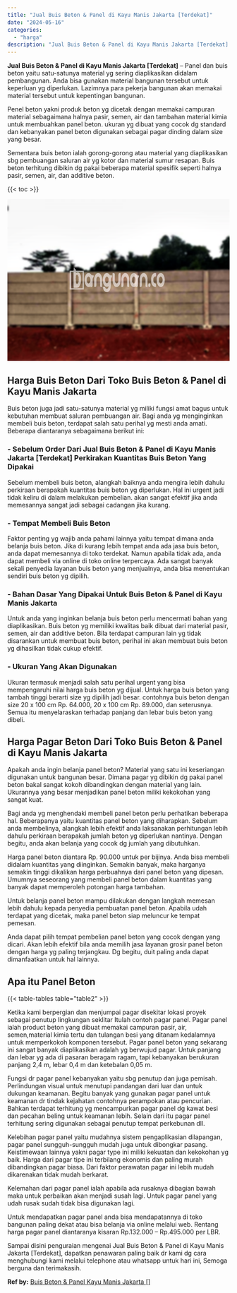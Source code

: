 ```yaml
---
title: "Jual Buis Beton & Panel di Kayu Manis Jakarta [Terdekat]"
date: "2024-05-16"
categories: 
  - "harga"
description: "Jual Buis Beton & Panel di Kayu Manis Jakarta [Terdekat]. Sampai disini penguraian mengenai Jual Buis Beton & Panel di Kayu Manis Jakarta [Terdekat], dapat..."
---
```


**Jual Buis Beton & Panel di Kayu Manis Jakarta \[Terdekat\]** – Panel dan buis beton yaitu satu-satunya material yg sering diaplikasikan didalam pembangunan. Anda bisa gunakan material bangunan tersebut untuk keperluan yg diperlukan. Lazimnya para pekerja bangunan akan memakai material tersebut untuk kepentingan bangunan.

Penel beton yakni produk beton yg dicetak dengan memakai campuran material sebagaimana halnya pasir, semen, air dan tambahan material kimia untuk membuahkan panel beton. ukuran yg dibuat yang cocok dg standard dan kebanyakan panel beton digunakan sebagai pagar dinding dalam size yang besar.

Sementara buis beton ialah gorong-gorong atau material yang diaplikasikan sbg pembuangan saluran air yg kotor dan material sumur resapan. Buis beton terhitung dibikin dg pakai beberapa material spesifik seperti halnya pasir, semen, air, dan additive beton.

{{< toc >}}

![Jual Buis Beton & Panel di Kayu Manis Jakarta [Terdekat]](/images/jual-panel-buis-beton-murah-50.png)

## Harga Buis Beton Dari Toko Buis Beton & Panel di Kayu Manis Jakarta

Buis beton juga jadi satu-satunya material yg miliki fungsi amat bagus untuk kebutuhan membuat saluran pembuangan air. Bagi anda yg menginginkan membeli buis beton, terdapat salah satu perihal yg mesti anda amati. Beberapa diantaranya sebagaimana berikut ini:

### \- Sebelum Order Dari Jual Buis Beton & Panel di Kayu Manis Jakarta \[Terdekat\] Perkirakan Kuantitas Buis Beton Yang Dipakai

Sebelum membeli buis beton, alangkah baiknya anda mengira lebih dahulu perkiraan berapakah kuantitas buis beton yg diperlukan. Hal ini urgent jadi tidak keliru di dalam melakukan pembelian. akan sangat efektif jika anda memesannya sangat jadi sebagai cadangan jika kurang.

### \- Tempat Membeli Buis Beton

Faktor penting yg wajib anda pahami lainnya yaitu tempat dimana anda belanja buis beton. Jika di kurang lebih tempat anda ada jasa buis beton, anda dapat memesannya di toko terdekat. Namun apabila tidak ada, anda dapat membeli via online di toko online terpercaya. Ada sangat banyak sekali penyedia layanan buis beton yang menjualnya, anda bisa menentukan sendiri buis beton yg dipilih.

### \- Bahan Dasar Yang Dipakai Untuk Buis Beton & Panel di Kayu Manis Jakarta

Untuk anda yang inginkan belanja buis beton perlu mencermati bahan yang diaplikasikan. Buis beton yg memiliki kwalitas baik dibuat dari material pasir, semen, air dan additive beton. Bila terdapat campuran lain yg tidak disarankan untuk membuat buis beton, perihal ini akan membuat buis beton yg dihasilkan tidak cukup efektif.

### \- Ukuran Yang Akan Digunakan

Ukuran termasuk menjadi salah satu perihal urgent yang bisa mempengaruhi nilai harga buis beton yg dijual. Untuk harga buis beton yang tambah tinggi berarti size yg dipilih jadi besar. contohnya buis beton dengan size 20 x 100 cm Rp. 64.000, 20 x 100 cm Rp. 89.000, dan seterusnya. Semua itu menyelaraskan terhadap panjang dan lebar buis beton yang dibeli.

## Harga Pagar Beton Dari Toko Buis Beton & Panel di Kayu Manis Jakarta

Apakah anda ingin belanja panel beton? Material yang satu ini keseriangan digunakan untuk bangunan besar. Dimana pagar yg dibikin dg pakai panel beton bakal sangat kokoh dibandingkan dengan material yang lain. Ukurannya yang besar menjadikan panel beton miliki kekokohan yang sangat kuat.

Bagi anda yg menghendaki membeli panel beton perlu perhatikan beberapa hal. Beberapanya yaitu kuantitas panel beton yang diharapkan. Sebelum anda membelinya, alangkah lebih efektif anda laksanakan perhitungan lebih dahulu perkiraan berapakah jumlah beton yg diperlukan nantinya. Dengan begitu, anda akan belanja yang cocok dg jumlah yang dibutuhkan.

Harga panel beton diantara Rp. 90.000 untuk per bijinya. Anda bisa membeli didalam kuantitas yang diinginkan. Semakin banyak, maka harganya semakin tinggi dikalikan harga perbuahnya dari panel beton yang dipesan. Umumnya seseorang yang membeli panel beton dalam kuantitas yang banyak dapat memperoleh potongan harga tambahan.

Untuk belanja panel beton mampu dilakukan dengan langkah memesan lebih dahulu kepada penyedia pembuatan panel beton. Apabila udah terdapat yang dicetak, maka panel beton siap meluncur ke tempat pemesan.

Anda dapat pilih tempat pembelian panel beton yang cocok dengan yang dicari. Akan lebih efektif bila anda memilih jasa layanan grosir panel beton dengan harga yg paling terjangkau. Dg begitu, duit paling anda dapat dimanfaatkan untuk hal lainnya.

## Apa itu Panel Beton

{{< table-tables table="table2" >}}

Ketika kami berpergian dan menjumpai pagar disekitar lokasi proyek sebagai penutup lingkungan seklitar Itulah contoh pagar panel. Pagar panel ialah product beton yang dibuat memakai campuran pasir, air, semen,material kimia tertu dan tulangan besi yang ditanam kedalamnya untuk memperkokoh komponen tersebut. Pagar panel beton yang sekarang ini sangat banyak diaplikasikan adalah yg berwujud pagar. Untuk panjang dan lebar yg ada di pasaran beragam ragam, tapi kebanyakan berukuran panjang 2,4 m, lebar 0,4 m dan ketebalan 0,05 m.

Fungsi dr pagar panel kebanyakan yaitu sbg penutup dan juga pemisah. Perlindungan visual untuk menutupi pandangan dari luar dan untuk dukungan keamanan. Begitu banyak yang gunakan pagar panel untuk keamanan dr tindak kejahatan contohnya perampokan atau pencurian. Bahkan terdapat terhitung yg mencampurkan pagar panel dg kawat besi dan pecahan beling untuk keamanan lebih. Selain dari itu pagar panel terhitung sering digunakan sebagai penutup tempat perkebunan dll.

Kelebihan pagar panel yaitu mudahnya sistem pengaplikasian dilapangan, pagar panel sungguh-sungguh mudah juga untuk dibongkar pasang. Keistimewaan lainnya yakni pagar type ini miliki kekuatan dan kekokohan yg baik. Harga dari pagar tipe ini terbilang ekonomis dan paling murah dibandingkan pagar biasa. Dari faktor perawatan pagar ini lebih mudah dikarenakan tidak mudah berkarat.

Kelemahan dari pagar panel ialah apabila ada rusaknya dibagian bawah maka untuk perbaikan akan menjadi susah lagi. Untuk pagar panel yang udah rusak sudah tidak bisa digunakan lagi.

Untuk mendapatkan pagar panel anda bisa mendapatannya di toko bangunan paling dekat atau bisa belanja via online melalui web. Rentang harga pagar panel diantaranya kisaran Rp.132.000 – Rp.495.000 per LBR.

Sampai disini penguraian mengenai Jual Buis Beton & Panel di Kayu Manis Jakarta \[Terdekat\], dapatkan penawaran paling baik dr kami dg cara menghubungi kami melalui telephone atau whatsapp untuk hari ini, Semoga berguna dan terimakasih.

**Ref by:** [Buis Beton & Panel Kayu Manis Jakarta []](https://id.wikipedia.org/wiki/Buis)
